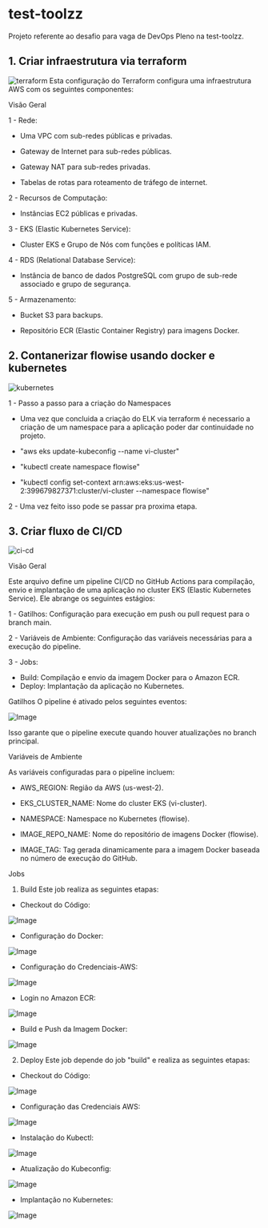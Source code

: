 # test-toolzz
Projeto referente ao desafio para vaga de DevOps Pleno na test-toolzz.


## 1. Criar infraestrutura via terraform
![terraform](imagens/terraform.png)
Esta configuração do Terraform configura uma infraestrutura AWS com os seguintes componentes:

Visão Geral

1 - Rede:

 - Uma VPC com sub-redes públicas e privadas.

 - Gateway de Internet para sub-redes públicas.

 - Gateway NAT para sub-redes privadas.

 - Tabelas de rotas para roteamento de tráfego de internet.

2 - Recursos de Computação:

 - Instâncias EC2 públicas e privadas.

3 - EKS (Elastic Kubernetes Service):

 - Cluster EKS e Grupo de Nós com funções e políticas IAM.

4 - RDS (Relational Database Service):

 - Instância de banco de dados PostgreSQL com grupo de sub-rede associado e grupo de segurança.

5 - Armazenamento:

 - Bucket S3 para backups.

 - Repositório ECR (Elastic Container Registry) para imagens Docker.

## 2. Contanerizar flowise usando docker e kubernetes
![kubernetes](imagens/kubernetes.png)

1 - Passo a passo para a criação do Namespaces
 - Uma vez que concluida a criação do ELK via terraform é necessario a criação de um namespace para
 a aplicação poder dar continuidade no projeto.

 - "aws eks update-kubeconfig --name vi-cluster"

 - "kubectl create namespace flowise"
 
 - "kubectl config set-context arn:aws:eks:us-west-2:399679827371:cluster/vi-cluster --namespace flowise"

2 - Uma vez feito isso pode se passar pra proxima etapa.


## 3. Criar fluxo de CI/CD
![ci-cd](imagens/ci-cd.png)

Visão Geral

Este arquivo define um pipeline CI/CD no GitHub Actions para compilação, envio e implantação de uma aplicação no cluster EKS (Elastic Kubernetes Service). Ele abrange os seguintes estágios:

1 - Gatilhos: Configuração para execução em push ou pull request para o branch main.

2 - Variáveis de Ambiente: Configuração das variáveis necessárias para a execução do pipeline.

3 - Jobs:
 - Build: Compilação e envio da imagem Docker para o Amazon ECR.
 - Deploy: Implantação da aplicação no Kubernetes.

 Gatilhos
O pipeline é ativado pelos seguintes eventos:

![Image](https://github.com/user-attachments/assets/6b829786-0813-4225-b243-8294e3654978)

Isso garante que o pipeline execute quando houver atualizações no branch principal.

Variáveis de Ambiente

As variáveis configuradas para o pipeline incluem:

 - AWS_REGION: Região da AWS (us-west-2).

 - EKS_CLUSTER_NAME: Nome do cluster EKS (vi-cluster).

 - NAMESPACE: Namespace no Kubernetes (flowise).

 - IMAGE_REPO_NAME: Nome do repositório de imagens Docker (flowise).

 - IMAGE_TAG: Tag gerada dinamicamente para a imagem Docker baseada no número de execução do GitHub.

Jobs

1. Build
Este job realiza as seguintes etapas:
 - Checkout do Código:
 
![Image](https://github.com/user-attachments/assets/421a4d71-70c0-43db-be9f-88fd582bd833)

 - Configuração do Docker:

 ![Image](https://github.com/user-attachments/assets/24144b04-8ae6-4cf9-8935-ab32e29707ef)

 - Configuração do Credenciais-AWS:

![Image](https://github.com/user-attachments/assets/e58aea60-546c-4f14-847b-48d100b90c3e)
    
 - Login no Amazon ECR:
 
 ![Image](https://github.com/user-attachments/assets/ce0d75a6-43ca-4abd-b154-5f097d8d9f5d)

 - Build e Push da Imagem Docker:
 
 ![Image](https://github.com/user-attachments/assets/d5e9920e-71d8-4d4d-bf20-c9da6f576fee)

2. Deploy
Este job depende do job "build" e realiza as seguintes etapas:

 - Checkout do Código: 

 ![Image](https://github.com/user-attachments/assets/421a4d71-70c0-43db-be9f-88fd582bd833)

 - Configuração das Credenciais AWS:

![Image](https://github.com/user-attachments/assets/e58aea60-546c-4f14-847b-48d100b90c3e)

 - Instalação do Kubectl:

![Image](https://github.com/user-attachments/assets/3d5f16d5-6e37-47a7-a118-11655c22fc9d)

 - Atualização do Kubeconfig:

 ![Image](https://github.com/user-attachments/assets/6e836f19-fdbc-41be-8e26-35924dd33d1b)

 - Implantação no Kubernetes:

![Image](https://github.com/user-attachments/assets/963c3627-318f-4796-95f9-157300c6eb47)



